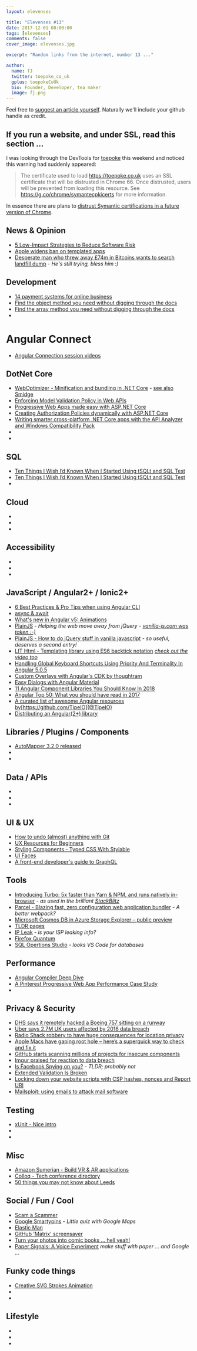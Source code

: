 ```yaml
---
layout: elevenses

title: "Elevenses #13"
date: 2017-12-01 08:00:00
tags: [elevenses]
comments: false
cover_image: elevenses.jpg

excerpt: "Random links from the internet, number 13 ..."

author:
  name: fJ
  twitter: toepoke_co_uk
  gplus: toepokeCoUk
  bio: Founder, Developer, tea maker
  image: fj.png
---
```


Feel free to [suggest an article yourself](https://github.com/toepoke/toepoke.github.io/issues).  Naturally we'll include your github handle as credit.

## If you run a website, and under SSL, read this section ...
I was looking through the DevTools for [toepoke](https://toepoke.co.uk) this weekend and noticed this warning had suddenly appeared:
> The certificate used to load https://toepoke.co.uk uses an SSL certificate that will be distrusted in Chrome 66. Once distrusted, users will be prevented from loading this resource. See https://g.co/chrome/symantecpkicerts for more information.

In essence there are plans to [distrust Symantic certifications in a future version of Chrome](https://security.googleblog.com/2017/09/chromes-plan-to-distrust-symantec.html).

## News & Opinion 
* [5 Low-Impact Strategies to Reduce Software Risk](https://blog.submain.com/reduce-software-risk/)
* [Apple widens ban on templated apps](https://techcrunch.com/2017/12/08/apples-widened-ban-on-templated-apps-is-wiping-small-businesses-from-the-app-store/)
* [Desperate man who threw away £74m in Bitcoins wants to search landfill dump](http://metro.co.uk/2017/12/09/man-threw-away-laptop-with-bitcoin-that-is-now-worth-74-million-7145361/) - *He's still trying, bless him :)*

## Development
* [14 payment systems for online business](https://dev.to/iriskatastic/14-payment-systems-for-online-business-ba5)
* [Find the object method you need without digging through the docs](https://sdras.github.io/object-explorer/)
* [Find the array method you need without digging through the docs](https://sdras.github.io/array-explorer/)
* []()

# Angular Connect
* [Angular Connection session videos](https://www.youtube.com/playlist?list=PLAw7NFdKKYpGUpg7JJ8-PJNMdlrOnmZtN)

## DotNet Core
* [WebOptimizer - Minification and bundling in .NET Core](https://www.hanselman.com/blog/WebOptimizerABundlerAndMinifierForASPNETCore.aspx) - [see also Smidge](https://www.hanselman.com/blog/LightweightBundlingMinifyingAndCompressionForCSSAndJavaScriptWithASPNETCoreAndSmidge.aspx)
* [Enforcing Model Validation Policy in Web APIs](https://ardalis.com/enforcing-model-validation-policy-in-web-apis)
* [Progressive Web Apps made easy with ASP.NET Core](https://madskristensen.net/blog/progressive-web-apps-made-easy-with-aspnet-core/)
* [Creating Authorization Policies dynamically with ASP.NET Core](https://www.jerriepelser.com/blog/creating-dynamic-authorization-policies-aspnet-core/)
* [Writing smarter cross-platform .NET Core apps with the API Analyzer and Windows Compatibility Pack](https://www.hanselman.com/blog/WritingSmarterCrossplatformNETCoreAppsWithTheAPIAnalyzerAndWindowsCompatibilityPack.aspx)
* []()
* []()

## SQL
* [Ten Things I Wish I’d Known When I Started Using tSQLt and SQL Test](https://www.red-gate.com/simple-talk/sql/sql-tools/ten-things-i-wish-id-known-when-i-started-using-tsqlt-and-sql-test/)
* [Ten Things I Wish I’d Known When I Started Using tSQLt and SQL Test](https://www.red-gate.com/simple-talk/sql/sql-tools/ten-things-i-wish-id-known-when-i-started-using-tsqlt-and-sql-test/)
* []()

## Cloud
* []()
* []()
* []()

## Accessibility
* []()
* []()
* []()

## JavaScript / Angular2+ / Ionic2+
* [6 Best Practices & Pro Tips when using Angular CLI](https://medium.com/@tomastrajan/6-best-practices-pro-tips-for-angular-cli-better-developer-experience-7b328bc9db81)
* [async & await](https://davidwalsh.name/async-await)
* [What's new in Angular v5: Animations](https://netbasal.com/whats-new-in-angular-v5-animations-274ee7ac78c6)
* [PlainJS](https://plainjs.com/) - *Helping the web move away from jQuery* - *[vanilla-js.com was taken :-)](http://vanilla-js.com/)*
* [PlainJS - How to do jQuery stuff in vanilla javascript](https://plainjs.com/javascript/) - *so useful, deserves a second entry!*
* [LIT Html - Templating library using ES6 backtick notation](https://github.com/PolymerLabs/lit-html/blob/master/README.md) *[check out the video too](https://www.youtube.com/watch?v=ruql541T7gc)*
* [Handling Global Keyboard Shortcuts Using Priority And Terminality In Angular 5.0.5](https://www.bennadel.com/blog/3382-handling-global-keyboard-shortcuts-using-priority-and-terminality-in-angular-5-0-5.htm)
* [Custom Overlays with Angular's CDK by thoughtram](https://blog.thoughtram.io/angular/2017/11/20/custom-overlays-with-angulars-cdk.html)
* [Easy Dialogs with Angular Material](https://blog.thoughtram.io/angular/2017/11/13/easy-dialogs-with-angular-material.html)
* [11 Angular Component Libraries You Should Know In 2018](https://blog.bitsrc.io/11-angular-component-libraries-you-should-know-in-2018-e9f9c9d544ff)
* [Angular Top 50: What you should have read in 2017](https://malcoded.com/posts/angular-top-2017)
* [A curated list of awesome Angular resources by](https://github.com/gdi2290/awesome-angular)[https://github.com/TipeIO](@TipeIO)
* [Distributing an Angular(2+) library](http://blog.mgechev.com/2017/01/21/distributing-an-angular-library-aot-ngc-types)

## Libraries / Plugins / Components
* [AutoMapper 3.2.0 released](https://jimmybogard.com/automapper-6-2-0-released/)
* []()
* []()

## Data / APIs
* []()
* []()
* []()

## UI & UX
* [How to undo (almost) anything with Git](https://github.com/blog/2019-how-to-undo-almost-anything-with-git)
* [UX Resources for Beginners](http://jessicaivins.net/ux-resources-for-beginners)
* [Styling Components - Typed CSS With Stylable](https://24ways.org/2017/styling-components-typed-css-with-stylable)
* [UI Faces](https://uifaces.com/)
* [A front-end developer's guide to GraphQL](https://css-tricks.com/front-end-developers-guide-graphql/)

## Tools
* [Introducing Turbo: 5x faster than Yarn & NPM, and runs natively in-browser](https://medium.com/@ericsimons/introducing-turbo-5x-faster-than-yarn-npm-and-runs-natively-in-browser-cc2c39715403) - *as used in the brilliant [StackBlitz](https://stackblitz.com/)*
* [Parcel - Blazing fast, zero configuration web application bundler](https://parceljs.org/) - *A better webpack?*
* [Microsoft Cosmos DB in Azure Storage Explorer – public preview](https://azure.microsoft.com/en-us/blog/microsoft-cosmos-db-in-azure-storage-explorer/)
* [TLDR pages](http://tldr.sh/)
* [IP Leak](https://ipleak.net) - *is your ISP leaking info?*
* [Firefox Quantum](https://www.mozilla.org/en-GB/firefox)
* [SQL Opertions Studio](https://github.com/Microsoft/sqlopsstudio/blob/master/README.md) - *looks VS Code for databases*

## Performance
* [Angular Compiler Deep Dive](https://blog.angularindepth.com/a-deep-deep-deep-deep-deep-dive-into-the-angular-compiler-5379171ffb7a)
* [A Pinterest Progressive Web App Performance Case Study](https://medium.com/@addyosmani/a-pinterest-progressive-web-app-performance-case-study-3bd6ed2e6154)
* []()

## Privacy & Security
* [DHS says it remotely hacked a Boeing 757 sitting on a runway](https://nakedsecurity.sophos.com/2017/11/15/dhs-says-it-remotely-hacked-a-boeing-757-sitting-on-a-runway/)
* [Uber says 2.7M UK users affected by 2016 data breach](https://techcrunch.com/2017/11/29/uber-says-2-7m-uk-users-affected-by-2016-data-breach)
* [Radio Shack robbery to have huge consequences for location privacy](https://nakedsecurity.sophos.com/2017/11/29/radio-shack-robbery-to-have-huge-consequences-for-location-privacy/)
* [Apple Macs have gaping root hole – here’s a superquick way to check and fix it](https://nakedsecurity.sophos.com/2017/11/28/apple-macs-have-gaping-root-hole-heres-a-superquick-way-to-check-and-fix-it/)
* [GitHub starts scanning millions of projects for insecure components](https://nakedsecurity.sophos.com/2017/11/21/github-starts-scanning-millions-of-projects-for-insecure-components/)
* [Imgur praised for reaction to data breach](https://www.enterprisetimes.co.uk/2017/11/27/imgur-praised-reaction-data-breach/)
* [Is Facebook Spying on you?](https://gimletmedia.com/episode/109-facebook-spying) - *TLDR; probably not*
* [Extended Validation Is Broken](https://stripe.ian.sh/)
* [Locking down your website scripts with CSP hashes, nonces and Report URI](https://www.troyhunt.com/locking-down-your-website-scripts-with-csp-hashes-nonces-and-report-uri)
* [Mailsploit: using emails to attack mail software](https://nakedsecurity.sophos.com/2017/12/11/mailsploit-using-emails-to-attack-mail-software)

## Testing
* [xUnit - Nice intro](https://andrewlock.net/creating-parameterised-tests-in-xunit-with-inlinedata-classdata-and-memberdata/)
* []()
* []()

## Misc
* [Amazon Sumerian - Build VR & AR applications](https://aws.amazon.com/sumerian)
* [Colloq - Tech conference directory](https://colloq.io/)
* [50 things you may not know about Leeds](https://leeds-list.com/culture/things-you-probably-dont-know-about-leeds)

## Social / Fun / Cool
* [Scam a Scammer](https://www.rescam.org)
* [Google Smartypins](https://smartypins.withgoogle.com/) - *Little quiz with Google Maps*
* [Elastic Man](http://www.adultswim.com/etcetera/elastic-man/)
* [GitHub 'Matrix' screensaver](http://winterbe.github.io/github-matrix-screensaver)
* [Turn your photos into comic books ... hell yeah!](https://play.google.com/store/apps/details?id=com.google.android.apps.photolab.storyboard)
* [Paper Signals: A Voice Experiment](https://papersignals.withgoogle.com) *make stuff with paper ... and Google ...*

## Funky code things
* [Creative SVG Strokes Animation](https://tympanus.net/codrops/2017/12/05/creative-svg-strokes-animation)
* []()
* []()

## Lifestyle
* []()
* []()
* []()

